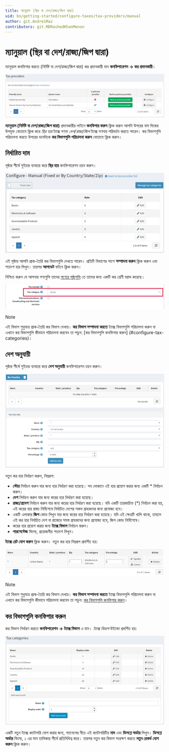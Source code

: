 ```yaml
---
title: ম্যানুয়াল (স্থির বা দেশ/রাজ্য/জিপ দ্বারা)
uid: bn/getting-started/configure-taxes/tax-providers/manual
author: git.AndreiMaz
contributors: git.MDRashedKhanMenon
---
```


# ম্যানুয়াল (স্থির বা দেশ/রাজ্য/জিপ দ্বারা)

ম্যানুয়াল কনফিগার করতে (নির্দিষ্ট বা দেশ/রাজ্য/জিপ দ্বারা) কর প্রদানকারী যান **কনফিগারেশন → কর প্রদানকারী**।

![কর প্রদানকারী](_static/manual/tax-providers.png)

**ম্যানুয়াল (নির্দিষ্ট বা দেশ/রাজ্য/জিপ দ্বারা)** প্রদানকারীর লাইনে **কনফিগার করুন** ক্লিক করুন
আপনি উপরের বাম দিকের উপযুক্ত বোতামে ক্লিক করে *স্থির হার* ট্যাক্স গণনা *দেশ/রাজ্য/জিপ* ট্যাক্স গণনায় পরিবর্তন করতে পারেন।
কর বিভাগগুলি পরিচালনা করতে উপরের ডানদিকে **কর বিভাগগুলি পরিচালনা করুন** বোতামে ক্লিক করুন।

## নির্ধারিত দাম

পৃষ্ঠার শীর্ষে সুইচার ব্যবহার করে **স্থির হার** কনফিগারেশন চয়ন করুন।

![কনফিগার](_static/manual/configure.jpg)

এই পৃষ্ঠায় আপনি প্রাক-তৈরি কর বিভাগগুলি দেখতে পারেন। প্রতিটি বিভাগের পাশে **সম্পাদনা করুন** ক্লিক করুন এবং শতাংশ হার লিখুন। তারপর **আপডেট** বাটনে ক্লিক করুন।

নিশ্চিত করুন যে আপনার পণ্যগুলি তাদের [পণ্যের পৃষ্ঠাগুলি](xref:bn/running-your-store/catalog/products/add-products) তে তাদের জন্য একটি কর শ্রেণী বরাদ্দ করেছে।

![পণ্য](_static/manual/product.jpg)

> [!NOTE]
>
> এই বিভাগ শুধুমাত্র প্রাক-তৈরি কর বিভাগ দেখায়। **কর বিভাগ সম্পাদনা করতে** ট্যাক্স বিভাগগুলি পরিচালনা করুন বা এখানে কর বিভাগগুলি কীভাবে পরিচালনা করবেন তা পড়ুন: [কর বিভাগগুলি কনফিগার করুন] (#configure-tax-categories)।

## দেশ অনুযায়ী

পৃষ্ঠার শীর্ষে সুইচার ব্যবহার করে **দেশ অনুযায়ী** কনফিগারেশন চয়ন করুন।

![দেশ অনুযায়ী](_static/manual/tax-by-country.png)

নতুন কর হার নির্ধারণ করুন, নিম্নরূপ:

* **স্টোর** নির্বাচন করুন যার জন্য হার নির্ধারণ করা হয়েছে। সব দোকানে এই হার প্রয়োগ করার জন্য একটি * নির্বাচন করুন।
* **দেশ** নির্বাচন করুন যার জন্য করের হার নির্ধারণ করা হয়েছে।
* **রাজ্য/প্রদেশ** নির্বাচন করুন যার জন্য করের হার নির্ধারণ করা হয়েছে। যদি একটি তারকাচিহ্ন (*) নির্বাচন করা হয়, এই করের হার রাজ্য নির্বিশেষে নির্বাচিত দেশের সকল গ্রাহকদের জন্য প্রযোজ্য হবে।
* একটি এলাকার **জিপ** কোড লিখুন যার জন্য করের হার নির্ধারণ করা হয়েছে। যদি এই ক্ষেত্রটি খালি থাকে, তাহলে এই কর হার নির্বাচিত দেশ বা রাজ্যের সমস্ত গ্রাহকদের জন্য প্রযোজ্য হবে, জিপ কোড নির্বিশেষে।
* করের হার প্রয়োগ করার জন্য **ট্যাক্স বিভাগ** নির্বাচন করুন।
* **পারসেন্টেজ** ফিল্ডে, প্রয়োজনীয় শতাংশ লিখুন।

**ট্যাক্স রেট যোগ করুন** ক্লিক করুন। নতুন কর হার নিম্নরূপ প্রদর্শিত হয়:

![ট্যাক্স রেট যোগ করুন](_static/manual/add-tax-rate.png)

> [!NOTE]
>
> এই বিভাগ শুধুমাত্র প্রাক-তৈরি কর বিভাগ দেখায়। **কর বিভাগ সম্পাদনা করতে** ট্যাক্স বিভাগগুলি পরিচালনা করুন বা এখানে কর বিভাগগুলি কীভাবে পরিচালনা করবেন তা পড়ুন: [কর বিভাগগুলি কনফিগার করুন](#configure-tax-categories)।

## কর বিভাগগুলি কনফিগার করুন

কর বিভাগ নির্ধারণ করতে **কনফিগারেশন → ট্যাক্স বিভাগ** এ যান। *ট্যাক্স বিভাগ* উইন্ডো প্রদর্শিত হয়:

![কর বিভাগ](_static/manual/tax-categories.jpg)

একটি নতুন ট্যাক্স ক্যাটাগরি যোগ করার জন্য, প্যানেলের নীচে এই ক্যাটাগরিটির **নাম** এবং **ডিসপ্লে অর্ডার** লিখুন। **ডিসপ্লে অর্ডার** ফিল্ডে, ১ এর মান তালিকার শীর্ষে প্রতিনিধিত্ব করে। তারপর নতুন কর বিভাগ সংরক্ষণ করতে **নতুন রেকর্ড যোগ করুন** ক্লিক করুন।
